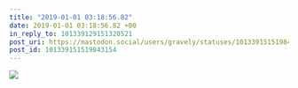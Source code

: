 ```yaml
---
title: "2019-01-01 03:18:56.82"
date: 2019-01-01 03:18:56.82 +00
in_reply_to: 101339129151320521
post_uri: https://mastodon.social/users/gravely/statuses/101339151519843154
post_id: 101339151519843154
---
```




![](/images/9561383.jpg)

